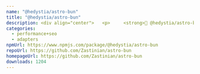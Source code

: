 ```yaml
---
name: "@hedystia/astro-bun"
title: "@hedystia/astro-bun"
description: <div align="center">   <p>     <strong>🚀 @hedystia/astro-bun</strong>   </p>
categories:
  - performance+seo
  - adapters
npmUrl: https://www.npmjs.com/package/@hedystia/astro-bun
repoUrl: https://github.com/Zastinian/astro-bun
homepageUrl: https://github.com/Zastinian/astro-bun
downloads: 1204
---
```

